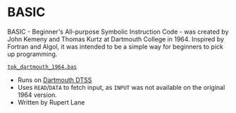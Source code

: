 # BASIC

BASIC - Beginner's All-purpose Symbolic Instruction Code - was created
by John Kemeny and Thomas Kurtz at Dartmouth College in 1964. Inspired
by Fortran and Algol, it was intended to be a simple way for beginners
to pick up programming.

[`tpk_dartmouth_1964.bas`](./tpk_dartmouth_1964.bas)

* Runs on [Dartmouth DTSS](<../../listings/Dartmouth DTSS/>)
* Uses `READ`/`DATA` to fetch input, as `INPUT` was not available on
  the original 1964 version.
* Written by Rupert Lane
